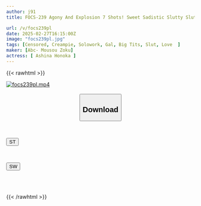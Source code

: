 ```yaml
---
author: j91
title: FOCS-239 Agony And Explosion 7 Shots! Sweet Sadistic Slutty Slut Takes Virgin Boy To Hotel And Uses Gentle Dirty Talk To Take His First Time With Amazing Technique Honoka Ashina

url: /v/focs239pl
date: 2025-02-27T16:15:00Z
image: "focs239pl.jpg"
tags: [Censored, Creampie, Solowork, Gal, Big Tits, Slut, Love	]
maker: [Abc- Mousou Zoku]
actress: [ Ashina Honoka ]
---
```



{{< rawhtml >}}

<div class="video" data-videoid="m3P96Zoq02CbY4Y">
    <a href="javascript:;">
        <img src="/v/focs239pl/focs239pl.jpg" width="WIDTH" height="HEIGHT" alt="focs239pl.mp4" loading="lazy">
    </a>
</div>

<script type="text/javascript" src="https://j91.asia/asset/on-demand-st.js"></script>

<br>
  <link rel="stylesheet" href="https://j91.asia/asset/bs5.css">
  
  <center>
  <button class="btn btn-primary" type="button" data-bs-toggle="collapse" data-bs-target=".multi-collapse" aria-expanded="false" aria-controls="multiCollapseExample1 multiCollapseExample2"><h2>Download</h2></button></center>
</p>
<div class="row">
  <div class="col">
    <div class="collapse multi-collapse" id="multiCollapseExample1">
      <div class="card card-body">
	      	      <br>
<div class="buttons">  
<p><a href="/v/focs239pl/st.html" target="_blank"><button class="btn-hover color-3"><i class="fa fa-download"></i> ST</button></a></p></div>
    </div>
  </div>
</div>
  <div class="col">
    <div class="collapse multi-collapse" id="multiCollapseExample2">
      <div class="card card-body">
	      <br>
<div class="buttons">
<p><a href="/v/focs239pl/sw.html" target="_blank"><button class="btn-hover color-2"><i class="fa fa-download"></i> SW</button></a></p></div>
<br><br>
      </div>
    </div>
  </div>
</div>

{{< /rawhtml >}}